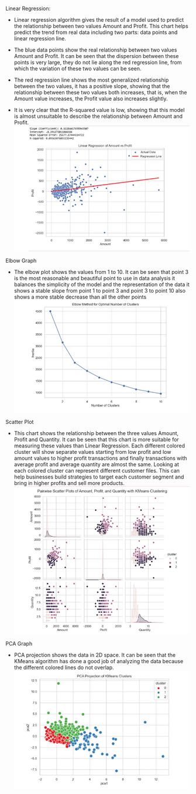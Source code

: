 Linear Regression: 
-  Linear regression algorithm gives the result of a model used to predict the relationship between two values ​​Amount and Profit. This chart helps predict the trend from real data including two parts: data points and linear regression line.

- The blue data points show the real relationship between two values ​​Amount and Profit. It can be seen that the dispersion between these points is very large, they do not lie along the red regression line, from which the variation of these two values ​​can be seen.

- The red regression line shows the most generalized relationship between the two values, it has a positive slope, showing that the relationship between these two values ​​both increases, that is, when the Amount value increases, the Profit value also increases slightly.
- It is very clear that the R-squared value is low, showing that this model is almost unsuitable to describe the relationship between Amount and Profit.
![Linear Regression](image/linear.jpg)

Elbow Graph
- The elbow plot shows the values ​​from 1 to 10. It can be seen that point 3 is the most reasonable and beautiful point to use in data analysis it balances the simplicity of the model and the representation of the data it shows a stable slope from point 1 to point 3 and point 3 to point 10 also shows a more stable decrease than all the other points
![Elbow Graph](image/elbow.jpg)

Scatter Plot 
- This chart shows the relationship between the three values ​​Amount, Profit and Quantity. It can be seen that this chart is more suitable for measuring these values ​​than Linear Regression. Each different colored cluster will show separate values ​​starting from low profit and low amount values ​​to higher profit transactions and finally transactions with average profit and average quantity are almost the same. Looking at each colored cluster can represent different customer files. This can help businesses build strategies to target each customer segment and bring in higher profits and sell more products.
![Scatter Plot](image/Kmeans.jpg)

PCA Graph
- PCA projection shows the data in 2D space. It can be seen that the KMeans algorithm has done a good job of analyzing the data because the different colored lines do not overlap.
![PCA Graph](image/pca.jpg)
